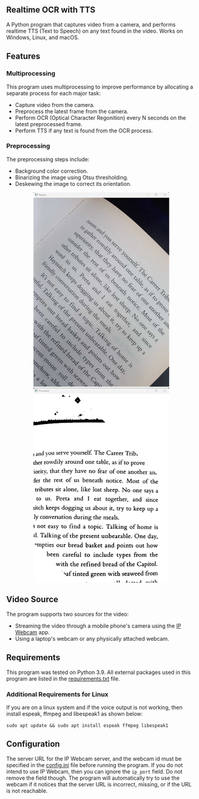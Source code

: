 ## Realtime OCR with TTS
A Python program that captures video from a camera, and performs realtime TTS (Text to Speech) on any text found in the video. Works on Windows, Linux, and macOS.

## Features
### Multiprocessing
This program uses multiprocessing to improve performance by allocating a separate process for each major task:
  * Capture video from the camera.
  * Preprocess the latest frame from the camera.
  * Perform OCR (Optical Character Regonition) every N seconds on the latest preprocessed frame.
  * Perform TTS if any text is found from the OCR process.
  
### Preprocessing
The preprocessing steps include:
  * Background color correction.
  * Binarizing the image using Otsu thresholding.
  * Deskewing the image to correct its orientation.

<div align="middle">
<img src="images/regular.png" width="360">
<img src="images/processed.png" width="360">
</div>
  
## Video Source
The program supports two sources for the video:
  * Streaming the video through a mobile phone's camera using the [IP Webcam](https://play.google.com/store/apps/details?id=com.pas.webcam&hl=en&gl=US) app.
  * Using a laptop's webcam or any physically attached webcam.
  
## Requirements
This program was tested on Python 3.9. All external packages used in this program are listed in the [requirements.txt](requirements.txt) file.

### Additional Requirements for Linux
If you are on a linux system and if the voice output is not working, then install espeak, ffmpeg and libespeak1 as shown below:
```
sudo apt update && sudo apt install espeak ffmpeg libespeak1
```

## Configuration
The server URL for the IP Webcam server, and the webcam id must be specified in the [config.ini](config.ini) file before running the program. If you do not intend to use IP Webcam, then you can ignore the `ip_port` field. Do not remove the field though. The program will automatically try to use the webcam if it notices that the server URL is incorrect, missing, or if the URL is not reachable.
